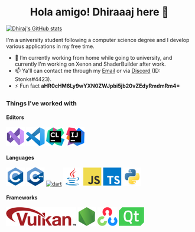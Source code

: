 <h1 align="center"> Hola amigo! Dhiraaaj here 🍃 </h1>

[![Dhiraj's GitHub stats](https://github-readme-stats.vercel.app/api?username=dhirajwishal&show_icons=true&theme=tokyonight)](https://github.com/anuraghazra/github-readme-stats)

I'm a university student following a computer science degree and I develop various applications in my free time.

- 🔭 I’m currently working from home while going to university, and currently I'm working on Xenon and ShaderBuilder after work.
- 📫 Ya'll can contact me through my [Email](mailto:wishaldhiraj@gmail.com) or via [Discord](https://discord.com/) (ID: Stonks#4423).
- ⚡ Fun fact **aHR0cHM6Ly9wYXN0ZWJpbi5jb20vZEdyRmdmRm4=**

### Things I've worked with

#### Editors

[<img alt="VisualStudio" src="assets/Product-Icon.svg" height="50" />](https://visualstudio.microsoft.com/)
[<img alt="VSCode" src="assets/Visual_Studio_Code_1.35_icon.svg.png" height="50" />](https://code.visualstudio.com/)
[<img alt="CLion" src="assets/clion_logo_300x300.png" height="50" />](https://www.jetbrains.com/clion/)
[<img alt="IntelliJ IDEA" src="assets/IntelliJ_IDEA_Icon.svg.png" height="50" />](https://www.jetbrains.com/idea/)

#### Languages

[<img src="https://raw.githubusercontent.com/devicons/devicon/master/icons/c/c-original.svg" alt="c" width="50" height="50"/>](https://www.cprogramming.com/)
[<img src="https://raw.githubusercontent.com/devicons/devicon/master/icons/cplusplus/cplusplus-original.svg" alt="cplusplus" width="50" height="50"/>](https://www.w3schools.com/cpp/)
[<img src="https://www.vectorlogo.zone/logos/dartlang/dartlang-icon.svg" alt="dart" width="50" height="50"/>](https://dart.dev)
[<img src="https://raw.githubusercontent.com/devicons/devicon/master/icons/java/java-original.svg" alt="java" width="50" height="50"/>](https://www.java.com)
[<img src="https://raw.githubusercontent.com/devicons/devicon/master/icons/javascript/javascript-original.svg" alt="javascript" width="50" height="50"/>](https://developer.mozilla.org/en-US/docs/Web/JavaScript)
[<img src="https://raw.githubusercontent.com/devicons/devicon/master/icons/typescript/typescript-original.svg" alt="typescript" width="50" height="50"/>](https://www.typescriptlang.org/)
[<img src="https://raw.githubusercontent.com/devicons/devicon/master/icons/python/python-original.svg" alt="python" width="50" height="50"/>](https://www.python.org)

#### Frameworks

[<img alt="Vulkan" src="assets/1200px-Vulkan_API_logo.svg.png" height="50" />](https://www.vulkan.org/)
[<img alt="NodeJS" src="assets/5968322.png" height="50" />](https://nodejs.org/en/)
[<img alt="OpenCV" src="assets/OpenCV_logo_no_text_.png" height="50" />](https://opencv.org/)
[<img alt="Qt" src="assets/Qt_logo_2016.svg.png" height="50" />](https://www.qt.io/?hsLang=en)
